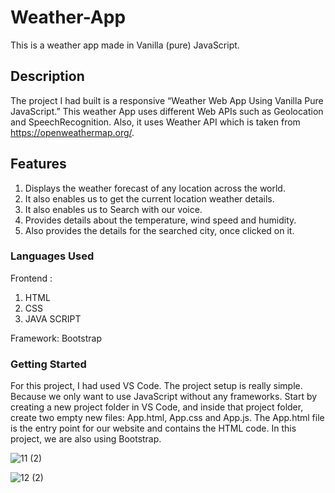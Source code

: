# Weather-App
This is a weather app made in Vanilla (pure) JavaScript.
## Description
The project I had  built is a responsive “Weather Web App Using Vanilla Pure JavaScript.” This weather App uses different Web APIs such as Geolocation and SpeechRecognition. Also, it uses Weather API which is taken from  https://openweathermap.org/.

## Features
1) Displays the weather forecast of any location across the world.
2) It also enables us to get the current location weather details.
3) It also enables us to Search with our voice.
4) Provides details about the temperature, wind speed and humidity.
5) Also provides the details for the searched city, once clicked on it.

### Languages Used

Frontend :

1) HTML
2) CSS
3) JAVA SCRIPT

Framework: Bootstrap

### Getting Started
For this project, I had used  VS Code.
The project setup is really simple. Because we only want to use JavaScript without any frameworks. Start by creating a new project folder in VS Code, and inside that project folder, create two empty new files: App.html, App.css and App.js. The App.html file is the entry point for our website and contains the HTML code. In this project, we are also using Bootstrap.

![11 (2)](https://user-images.githubusercontent.com/76156666/130188688-26b2b8bf-4269-4b26-884d-68ddde9c073c.png)


![12 (2)](https://user-images.githubusercontent.com/76156666/130188697-dea1bd50-5ef2-42dc-8922-4d1534de432d.png)





